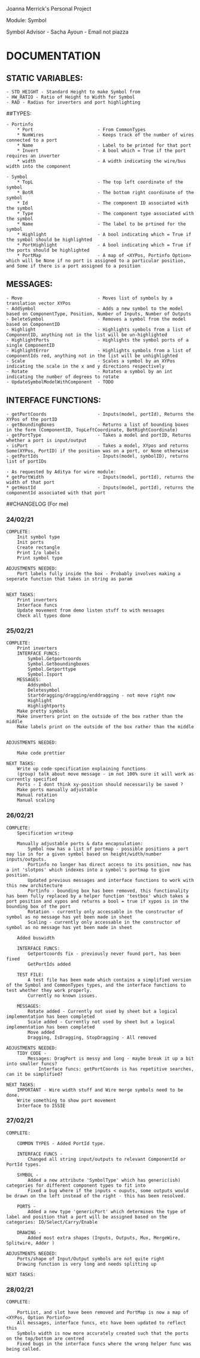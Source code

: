 Joanna Merrick's Personal Project

Module: Symbol

Symbol Advisor  - Sacha Ayoun - Email not piazza

# DOCUMENTATION

## STATIC VARIABLES:
    - STD_HEIGHT - Standard Height to make Symbol from
    - HW_RATIO - Ratio of Height to Width for Symbol
    - RAD - Radius for inverters and port highlighting

##TYPES:
    
    - Portinfo
        * Port                        - From CommonTypes
        * NumWires                    - Keeps track of the number of wires connected to a port 
        * Name                        - Label to be printed for that port
        * Invert                      - A bool which = True if the port requires an inverter
        * width                       - A width indicating the wire/bus width into the component

    - Symbol
        * TopL                        - The top left coordinate of the symbol
        * BotR                        - The bottom right coordinate of the symbol
        * Id                          - The component ID associated with the symbol
        * Type                        - The component type associated with the symbol
        * Name                        - The label to be prtined for the symbol
        * Highlight                   - A bool indicating which = True if the symbol should be highlighted
        * PortHighlight               - A bool indicating which = True if the ports should be highlighted
        * PortMap                     - A map of <XYPos, Portinfo Option> which will be None if no port is assigned to a particular position, and Some if there is a port assigned to a position

## MESSAGES:
    - Move                            - Moves list of symbols by a translation vector XYPos
    - AddSymbol                       - Adds a new symbol to the model based on ComponentType, Position, Number of Inputs, Number of Outputs
    - DeleteSymbol                    - Removes a symbol from the model based on ComponentID
    - Highlight                       - Highlights symbols from a list of ComponentID, anything not in the list will be un-highlighted
    - HighlightPorts                  - Highlights the symbol ports of a single ComponentID 
    - HighlightError                  - Highlights symbols from a list of componentIds red, anything not in the list will be unhighlighted
    - Scale                           - Scales a symbol by an XYPos indicating the scale in the x and y directions respectively
    - Rotate                          - Rotates a symbol by an int indicating the number of degrees to rotate
    - UpdateSymbolModelWithComponent  - TODO

## INTERFACE FUNCTIONS:
    - getPortCoords                   - Inputs(model, portId), Returns the XYPos of the portID
    - getBoundingBoxes                - Returns a list of bounding boxes in the form (ComponentID, TopLeftCoordinate, BotRightCoordinate)
    - getPortType                     - Takes a model and portID, Returns whether a port is input/output
    - isPort                          - Takes a model, XYpos and returns Some(XYPos, PortID) if the position was on a port, or None otherwise
    - getPortIds                      - Inputs(model, symbolID), returns list of portIDs
    
    - As requested by Aditya for wire module:
    * getPortWidth                    - Inputs(model, portId), returns the width of that port
    * getHostId                       - Inputs(model, portId), returns the componentId associated with that port



##CHANGELOG (For me)

### 24/02/21
   
    COMPLETE: 
        Init symbol type
        Init ports
        Create rectangle
        Print I/o labels
        Print symbol type

    ADJUSTMENTS NEEDED: 
        Port labels fully inside the box - Probably involves making a seperate function that takes in string as param
        

    NEXT TASKS:
        Print inverters
        Interface funcs
        Update movement from demo listen stuff to with messages
        Check all types done

### 25/02/21

    COMPLETE:
        Print inverters
        INTERFACE FUNCS:
            Symbol.Getportcoords
            Symbol.Getboundingboxes
            Symbol.Getporttype
            Symbol.Isport
        MESSAGES:
            Addsymbol
            Deletesymbol
            Startdragging/dragging/enddragging - not move right now
            Highlight
            Highlightports
        Make pretty symbols
        Make inverters print on the outside of the box rather than the middle
        Make labels print on the outside of the box rather than the middle


    ADJUSTMENTS NEEDED:
        
        Make code prettier
    
    NEXT TASKS:
        Write up code specification explaining functions
        (group) talk about move message - im not 100% sure it will work as currently specified
        Ports - I dont think xy-position should necessarily be saved ? 
        Make ports manually adjustable
        Manual rotation
        Manual scaling

### 26/02/21
    
    COMPLETE:
        Specification writeup
        
        Manually adjustable ports & data encapsulation:
            Symbol now has a list of portmap - possible positions a port may lie in for a given symbol based on height/width/number inputs/outputs.
            Portinfo no longer has direct access to its position, now has a int 'slotpos' which indexes into a symbol's portmap to give position.
            Updated previous messages and interface functions to work with this new architecture
            Portinfo - bounding box has been removed, this functionality has been fully replaced by a helper function 'testbox' which takes a port position and xypos and returns a bool = true if xypos is in the bounding box of the port
            Rotation - currently only accessable in the constructor of symbol as no message has yet been made in sheet
            Scaling - currently only accessable in the constructor of symbol as no message has yet been made in sheet
        
        Added buswidth

        INTERFACE FUNCS:
            Getportcoords fix - previously never found port, has been fixed
            GetPortIds added
        
        TEST FILE:
            A test file has been made which contains a simplified version of the Symbol and CommonTypes types, and the interface functions to test whether they work properly.
            Currently no known issues.
        
        MESSAGES:
            Rotate added - Currently not used by sheet but a logical implementation has been completed
            Scale added - Currently not used by sheet but a logical implementation has been completed
            Move added
            Dragging, IsDragging, StopDragging - All removed
    
    ADJUSTMENTS NEEDED:
        TIDY CODE - 
            Messages: DragPort is messy and long - maybe break it up a bit into smaller funcs?
                Interface funcs: getPortCoords is has repetitive searches, can it be simplified?

    NEXT TASKS:
        IMPORTANT - Wire width stuff and Wire merge symbols need to be done.
        Write something to show port movement
        Interface to ISSIE
        
### 27/02/21
    
    COMPLETE:

        COMMON TYPES - Added PortId type.

        INTERFACE FUNCS -
            Changed all string input/outputs to relevant ComponentId or PortId types.
        
        SYMBOL -
            Added a new attribute 'SymbolType' which has generic(ish) categories for different component types to fit into
            Fixed a bug where if the inputs < ouputs, some outputs would be drawn on the left instead of the right - this has been resolved.

        PORTS -
            Added a new type 'genericPort' which determines the type of label and position that a port will be assigned based on the categories: IO/Select/Carry/Enable

        DRAWING - 
            Added most extra shapes (Inputs, Outputs, Mux, MergeWire, Splitwire, Adder )
    
    ADJUSTMENTS NEEDED:
        Ports/shape of Input/Output symbols are not quite right
        Drawing function is very long and needs splitting up

    NEXT TASKS:


### 28/02/21

    COMPLETE:
        
        PortList, and slot have been removed and PortMap is now a map of <XYPos, Option Portinfo>
        All messages, interface funcs, etc have been updated to reflect this
        Symbols width is now more accurately created such that the ports on the top/bottom are centred
        Fixed bugs in the interface funcs where the wrong helper func was being called.

